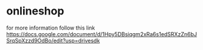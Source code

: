 # onlineshop
for more information follow this link
https://docs.google.com/document/d/1Hpy5DBsiqgm2xRa6s1edSRXzZn6bJSrqSpXzzd9OdBo/edit?usp=drivesdk
